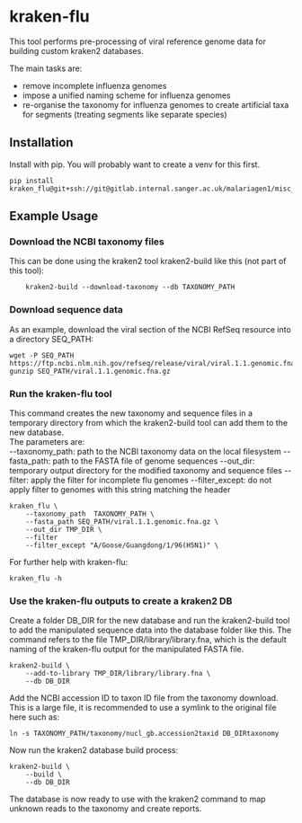 # kraken-flu
This tool performs pre-processing of viral reference genome data for building custom kraken2 databases.

The main tasks are:
- remove incomplete influenza genomes
- impose a unified naming scheme for influenza genomes
- re-organise the taxonomy for influenza genomes to create artificial taxa for segments (treating segments like separate species)

## Installation
Install with pip. You will probably want to create a venv for this first.
```shell
pip install kraken_flu@git+ssh://git@gitlab.internal.sanger.ac.uk/malariagen1/misc_utils/kraken_flu.git
```

## Example Usage
### Download the NCBI taxonomy files
This can be done using the kraken2 tool kraken2-build like this (not part of this tool):
```shell
    kraken2-build --download-taxonomy --db TAXONOMY_PATH
```

### Download sequence data
As an example, download the viral section of the NCBI RefSeq resource into a directory SEQ_PATH:
```shell
wget -P SEQ_PATH https://ftp.ncbi.nlm.nih.gov/refseq/release/viral/viral.1.1.genomic.fna.gz
gunzip SEQ_PATH/viral.1.1.genomic.fna.gz
```

### Run the kraken-flu tool
This command creates the new taxonomy and sequence files in a temporary directory from which the kraken2-build tool can add them to the new database.  
The parameters are:  
--taxonomy_path: path to the NCBI taxonomy data on the local filesystem
--fasta_path: path to the FASTA file of genome sequences
--out_dir: temporary output directory for the modified taxonomy and sequence files
--filter: apply the filter for incomplete flu genomes
--filter_except: do not apply filter to genomes with this string matching the header

```shell
kraken_flu \
    --taxonomy_path  TAXONOMY_PATH \
    --fasta_path SEQ_PATH/viral.1.1.genomic.fna.gz \
    --out_dir TMP_DIR \
    --filter
    --filter_except "A/Goose/Guangdong/1/96(H5N1)" \
```

For further help with kraken-flu:
```shell
kraken_flu -h
```

### Use the kraken-flu outputs to create a kraken2 DB
Create a folder DB_DIR for the new database and run the kraken2-build tool to add the manipulated sequence data into the database folder like this. The command refers to the file TMP_DIR/library/library.fna, which is the default naming of the kraken-flu output for the manipulated FASTA file.

```shell
kraken2-build \
    --add-to-library TMP_DIR/library/library.fna \
    --db DB_DIR
```

Add the NCBI accession ID to taxon ID file from the taxonomy download. This is a large file, it is recommended to use a symlink to the original file here such as:

```shell
ln -s TAXONOMY_PATH/taxonomy/nucl_gb.accession2taxid DB_DIRtaxonomy
```

Now run the kraken2 database build process:

```shell
kraken2-build \
    --build \
    --db DB_DIR
```

The database is now ready to use with the kraken2 command to map unknown reads to the taxonomy and create reports.